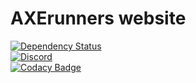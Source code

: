 # AXErunners website

[![Dependency Status](https://gemnasium.com/badges/github.com/AXErunners/website.svg)](https://gemnasium.com/github.com/AXErunners/website)<br />
[![Discord](https://camo.githubusercontent.com/b12a95e20b7ca35f918c0ab5103fe56b6f44c067/68747470733a2f2f696d672e736869656c64732e696f2f62616467652f636861742d6f6e253230646973636f72642d3732383964612e737667)](https://discord.gg/RKE5PD9)<br />
[![Codacy Badge](https://api.codacy.com/project/badge/Grade/193c9f4ea288471ebed53a7d27b0df97)](https://app.codacy.com/app/AXErunners/website?utm_source=github.com&utm_medium=referral&utm_content=AXErunners/website&utm_campaign=badger)<br />
